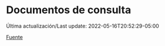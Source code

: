 # Documentos de consulta

Última actualización/Last update: 2022-05-16T20:52:29-05:00

 [Fuente](https://coronavirus.gob.mx/documentos-de-consulta/)
